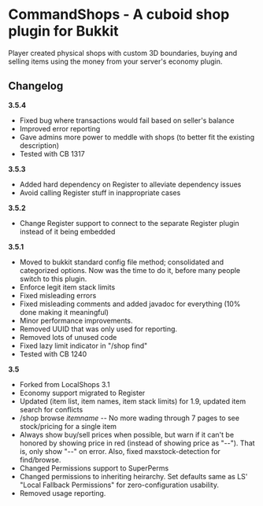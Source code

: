 CommandShops - A cuboid shop plugin for Bukkit
==================

Player created physical shops with custom 3D boundaries, buying and selling items using the money from your server's economy plugin.


Changelog
-------------------

**3.5.4**
- Fixed bug where transactions would fail based on seller's balance
- Improved error reporting
- Gave admins more power to meddle with shops (to better fit the existing description)
- Tested with CB 1317

**3.5.3**
- Added hard dependency on Register to alleviate dependency issues
- Avoid calling Register stuff in inappropriate cases

**3.5.2**
- Change Register support to connect to the separate Register plugin instead of it being embedded

**3.5.1**
- Moved to bukkit standard config file method; consolidated and categorized options. Now was the time to do it, before many people switch to this plugin.
- Enforce legit item stack limits 
- Fixed misleading errors
- Fixed misleading comments and added javadoc for everything (10% done making it meaningful)
- Minor performance improvements.
- Removed UUID that was only used for reporting.
- Removed lots of unused code
- Fixed lazy limit indicator in "/shop find"
- Tested with CB 1240

**3.5**
- Forked from LocalShops 3.1
- Economy support migrated to Register
- Updated (item list, item names, item stack limits) for 1.9, updated item search for conflicts
- /shop browse *itemname* -- No more wading through 7 pages to see stock/pricing for a single item
- Always show buy/sell prices when possible, but warn if it can't be honored by showing price in red (instead of showing price as "--"). That is, only show "--" on error. Also, fixed maxstock-detection for find/browse.
- Changed Permissions support to SuperPerms
- Changed permissions to inheriting heirarchy. Set defaults same as LS' "Local Fallback Permissions" for zero-configuration usability.
- Removed usage reporting.